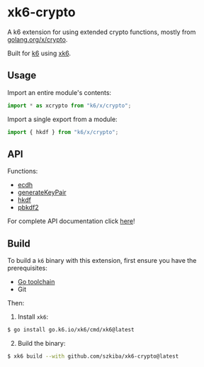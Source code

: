 # xk6-crypto

A k6 extension for using extended crypto functions, mostly from [golang.org/x/crypto](https://pkg.go.dev/golang.org/x/crypto).

Built for [k6](https://go.k6.io/k6) using [xk6](https://github.com/grafana/xk6).

## Usage

Import an entire module's contents:
```JavaScript
import * as xcrypto from "k6/x/crypto";
```

Import a single export from a module:
```JavaScript
import { hkdf } from "k6/x/crypto";
```

## API

Functions:

- [ecdh](docs/README.md#ecdh)
- [generateKeyPair](docs/README.md#generatekeypair)
- [hkdf](docs/README.md#hkdf)
- [pbkdf2](docs/README.md#pbkdf2)

For complete API documentation click [here](docs/README.md)!

## Build

To build a `k6` binary with this extension, first ensure you have the prerequisites:

- [Go toolchain](https://go101.org/article/go-toolchain.html)
- Git

Then:

1. Install `xk6`:
  ```bash
  $ go install go.k6.io/xk6/cmd/xk6@latest
  ```

2. Build the binary:
  ```bash
  $ xk6 build --with github.com/szkiba/xk6-crypto@latest
  ```
